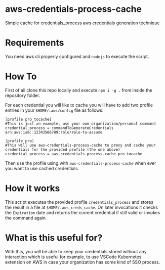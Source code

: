 # aws-credentials-process-cache

Simple cache for credentials_process aws credentials generation technique


# Requirements

You need aws cli properly configured and `nodejs` to execute the script.

# How To

First of all clone this repo locally and execute `npm i -g .` from inside the repository folder.

For each credential you will like to cache you will have to add two profile entries in your `$HOME/.aws/config` file as follows:

```
[profile pro_tocache]
#This is just an example, use your own organization/personal command
credential_process = commandToGenerateCredentials arn:aws:iam::12343566789:role/role-to-assume

[profile pro]
#This will use aws-credentials-process-cache to proxy and cache your credentials for the provided profile (the one above)
credential_process = aws-credentials-process-cache pro_tocache
``` 

Then use the profile using with `aws-credentials-process-cache` when ever you want to use cached credentials.

# How it works

This script executes the provided profile `credentials_process` and stores the result in a file at `$HOME/.aws_creds_cache`. On later invocations it checks the `Expiration` date and returns the current credential if still valid or invokes the command again.

# What is this useful for?

With this, you will be able to keep your credentials stored without any interaction which is useful for example, to use VSCode Kubernetes extension on AWS in case your organization has some kind of SSO process.
